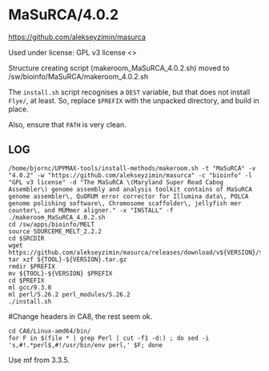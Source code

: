 MaSuRCA/4.0.2
========================

<https://github.com/alekseyzimin/masurca>

Used under license:
GPL v3 license
<>

Structure creating script (makeroom_MaSuRCA_4.0.2.sh) moved to /sw/bioinfo/MaSuRCA/makeroom_4.0.2.sh

The `install.sh` script recognises a `DEST` variable, but that does not install
`Flye/`, at least.  So, replace `$PREFIX` with the unpacked directory, and
build in place.

Also, ensure that `PATH` is very clean.

LOG
---

    /home/bjornc/UPPMAX-tools/install-methods/makeroom.sh -t "MaSuRCA" -v "4.0.2" -w "https://github.com/alekseyzimin/masurca" -c "bioinfo" -l "GPL v3 license" -d "The MaSuRCA \(Maryland Super Read Cabog Assembler\) genome assembly and analysis toolkit contains of MaSuRCA genome assembler\, QuORUM error corrector for Illumina data\, POLCA genome polishing software\, Chromosome scaffolder\, jellyfish mer counter\, and MUMmer aligner." -x "INSTALL" -f
    ./makeroom_MaSuRCA_4.0.2.sh
    cd /sw/apps/bioinfo/MELT
    source SOURCEME_MELT_2.2.2
    cd $SRCDIR
    wget https://github.com/alekseyzimin/masurca/releases/download/v${VERSION}/${TOOL}-${VERSION}.tar.gz
    tar xzf ${TOOL}-${VERSION}.tar.gz 
    rmdir $PREFIX
    mv ${TOOL}-${VERSION} $PREFIX
    cd $PREFIX
    ml gcc/9.3.0
    ml perl/5.26.2 perl_modules/5.26.2
    ./install.sh 

#Change headers in CA8, the rest seem ok.

    cd CA8/Linux-amd64/bin/
    for F in $(file * | grep Perl | cut -f1 -d:) ; do sed -i 's,#!.*perl$,#!/usr/bin/env perl,' $F; done

Use mf from 3.3.5.
